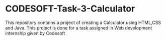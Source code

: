 # CODESOFT-Task-3-Calculator
This repository contains a project of creating a Calculator using HTML,CSS and Java. This project is done for a task assigned in Web development internship given by Codesoft
